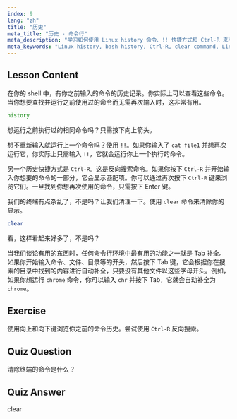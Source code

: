 ```yaml
---
index: 9
lang: "zh"
title: "历史"
meta_title: "历史 - 命令行"
meta_description: "学习如何使用 Linux history 命令、!! 快捷方式和 Ctrl-R 来高效地召回命令。通过这些基本技巧提高你的终端生产力！"
meta_keywords: "Linux history, bash history, Ctrl-R, clear command, Linux 教程，命令行，初学者指南"
---
```


## Lesson Content

在你的 shell 中，有你之前输入的命令的历史记录。你实际上可以查看这些命令。当你想要查找并运行之前使用过的命令而无需再次输入时，这非常有用。

```bash
history
```

想运行之前执行过的相同命令吗？只需按下向上箭头。

想不重新输入就运行上一个命令吗？使用 `!!`。如果你输入了 `cat file1` 并想再次运行它，你实际上只需输入 `!!`，它就会运行你上一个执行的命令。

另一个历史快捷方式是 `Ctrl-R`。这是反向搜索命令。如果你按下 `Ctrl-R` 并开始输入你想要的命令的一部分，它会显示匹配项。你可以通过再次按下 `Ctrl-R` 键来浏览它们。一旦找到你想再次使用的命令，只需按下 Enter 键。

我们的终端有点杂乱了，不是吗？让我们清理一下。使用 `clear` 命令来清除你的显示。

```bash
clear
```

看，这样看起来好多了，不是吗？

当我们谈论有用的东西时，任何命令行环境中最有用的功能之一就是 Tab 补全。如果你开始输入命令、文件、目录等的开头，然后按下 Tab 键，它会根据你在搜索的目录中找到的内容进行自动补全，只要没有其他文件以这些字母开头。例如，如果你想运行 `chrome` 命令，你可以输入 `chr` 并按下 Tab，它就会自动补全为 `chrome`。

## Exercise

使用向上和向下键浏览你之前的命令历史。尝试使用 `Ctrl-R` 反向搜索。

## Quiz Question

清除终端的命令是什么？

## Quiz Answer

clear
